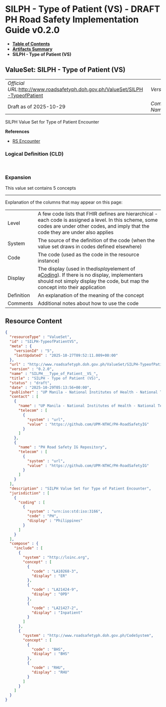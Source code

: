 # SILPH - Type of Patient (VS) - DRAFT PH Road Safety Implementation Guide v0.2.0

* [**Table of Contents**](toc.md)
* [**Artifacts Summary**](artifacts.md)
* **SILPH - Type of Patient (VS)**

## ValueSet: SILPH - Type of Patient (VS) 

| | |
| :--- | :--- |
| *Official URL*:http://www.roadsafetyph.doh.gov.ph/ValueSet/SILPH-TypeofPatient | *Version*:0.2.0 |
| Draft as of 2025-10-29 | *Computable Name*:SILPH___Type_of_Patient__VS_ |

 
SILPH Value Set for Type of Patient Encounter 

 **References** 

* [RS Encounter](StructureDefinition-rs-encounter.md)

### Logical Definition (CLD)

 

### Expansion

This value set contains 5 concepts

-------

 Explanation of the columns that may appear on this page: 

| | |
| :--- | :--- |
| Level | A few code lists that FHIR defines are hierarchical - each code is assigned a level. In this scheme, some codes are under other codes, and imply that the code they are under also applies |
| System | The source of the definition of the code (when the value set draws in codes defined elsewhere) |
| Code | The code (used as the code in the resource instance) |
| Display | The display (used in the*display*element of a[Coding](http://hl7.org/fhir/R4/datatypes.html#Coding)). If there is no display, implementers should not simply display the code, but map the concept into their application |
| Definition | An explanation of the meaning of the concept |
| Comments | Additional notes about how to use the code |



## Resource Content

```json
{
  "resourceType" : "ValueSet",
  "id" : "SILPH-TypeofPatientVS",
  "meta" : {
    "versionId" : "5",
    "lastUpdated" : "2025-10-27T09:52:11.009+00:00"
  },
  "url" : "http://www.roadsafetyph.doh.gov.ph/ValueSet/SILPH-TypeofPatient",
  "version" : "0.2.0",
  "name" : "SILPH___Type_of_Patient__VS_",
  "title" : "SILPH - Type of Patient (VS)",
  "status" : "draft",
  "date" : "2025-10-29T05:13:56+00:00",
  "publisher" : "UP Manila - National Institutes of Health - National Telehealth Center",
  "contact" : [
    {
      "name" : "UP Manila - National Institutes of Health - National Telehealth Center",
      "telecom" : [
        {
          "system" : "url",
          "value" : "https://github.com/UPM-NTHC/PH-RoadSafetyIG"
        }
      ]
    },
    {
      "name" : "PH Road Safety IG Repository",
      "telecom" : [
        {
          "system" : "url",
          "value" : "https://github.com/UPM-NTHC/PH-RoadSafetyIG"
        }
      ]
    }
  ],
  "description" : "SILPH Value Set for Type of Patient Encounter",
  "jurisdiction" : [
    {
      "coding" : [
        {
          "system" : "urn:iso:std:iso:3166",
          "code" : "PH",
          "display" : "Philippines"
        }
      ]
    }
  ],
  "compose" : {
    "include" : [
      {
        "system" : "http://loinc.org",
        "concept" : [
          {
            "code" : "LA10268-3",
            "display" : "ER"
          },
          {
            "code" : "LA21424-9",
            "display" : "OPD"
          },
          {
            "code" : "LA21427-2",
            "display" : "Inpatient"
          }
        ]
      },
      {
        "system" : "http://www.roadsafetyph.doh.gov.ph/CodeSystem",
        "concept" : [
          {
            "code" : "BHS",
            "display" : "BHS"
          },
          {
            "code" : "RHU",
            "display" : "RHU"
          }
        ]
      }
    ]
  }
}

```
